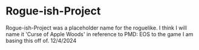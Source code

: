 # Rogue-ish-Project
Rogue-ish-Project was a placeholder name for the roguelike. I think I will name it 'Curse of Apple Woods' in reference to PMD: EOS to the game I am basing this off of. 12/4/2024
